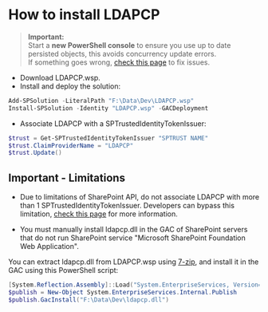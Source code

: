 # How to install LDAPCP

> **Important:**  
> Start a **new PowerShell console** to ensure you use up to date persisted objects, this avoids concurrency update errors.  
> If something goes wrong, [check this page](Fix-setup-issues.html) to fix issues.

- Download LDAPCP.wsp.
- Install and deploy the solution:

```powershell
Add-SPSolution -LiteralPath "F:\Data\Dev\LDAPCP.wsp"
Install-SPSolution -Identity "LDAPCP.wsp" -GACDeployment
```

- Associate LDAPCP with a SPTrustedIdentityTokenIssuer:

```powershell
$trust = Get-SPTrustedIdentityTokenIssuer "SPTRUST NAME"
$trust.ClaimProviderName = "LDAPCP"
$trust.Update()
```

## Important - Limitations

- Due to limitations of SharePoint API, do not associate LDAPCP with more than 1 SPTrustedIdentityTokenIssuer. Developers can bypass this limitation, [check this page](For-Developers.html) for more information.

- You must manually install ldapcp.dll in the GAC of SharePoint servers that do not run SharePoint service "Microsoft SharePoint Foundation Web Application".

You can extract ldapcp.dll from LDAPCP.wsp using [7-zip](https://www.7-zip.org/), and install it in the GAC using this PowerShell script:

```powershell
[System.Reflection.Assembly]::Load("System.EnterpriseServices, Version=4.0.0.0, Culture=neutral, PublicKeyToken=b03f5f7f11d50a3a")
$publish = New-Object System.EnterpriseServices.Internal.Publish
$publish.GacInstall("F:\Data\Dev\ldapcp.dll")
```
